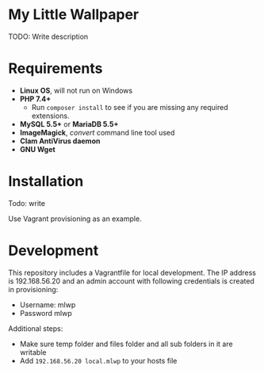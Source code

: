 # My Little Wallpaper

TODO: Write description

# Requirements

* **Linux OS**, will not run on Windows
* **PHP 7.4+**
  * Run `composer install` to see if you are missing any required extensions.
* **MySQL 5.5+** or **MariaDB 5.5+**
* **ImageMagick**, *convert* command line tool used
* **Clam AntiVirus daemon**
* **GNU Wget**

# Installation

Todo: write

Use Vagrant provisioning as an example.

# Development

This repository includes a Vagrantfile for local development. The IP address is 192.168.56.20 and an admin account with following credentials is created in provisioning:

* Username: mlwp
* Password mlwp

Additional steps:

* Make sure temp folder and files folder and all sub folders in it are writable
* Add `192.168.56.20 local.mlwp` to your hosts file